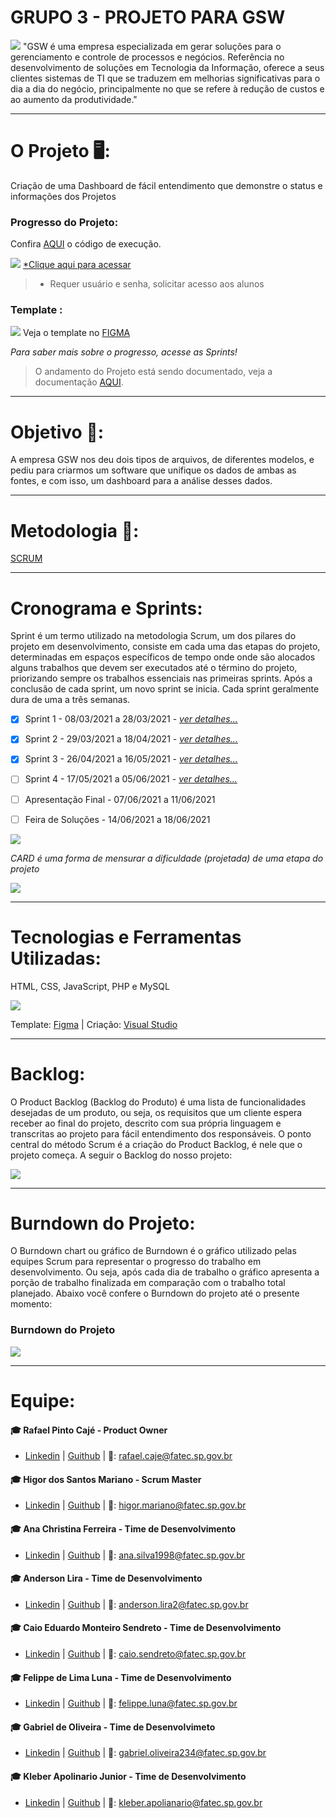 # GRUPO 3 - PROJETO PARA GSW
![](https://github.com/cpusfatec/CRUD/blob/main/Imagens/GSW%20-%20Logo1.png) "GSW é uma empresa especializada em gerar soluções para o gerenciamento e controle de processos e negócios. Referência no desenvolvimento de soluções em Tecnologia da Informação, oferece a seus clientes sistemas de TI que se traduzem em melhorias significativas para o dia a dia do negócio, principalmente no que se refere à redução de custos e ao aumento da produtividade."
___________________________________________________________________________________________________________________________________________________________________________________
# O Projeto 🖥️:
Criação de uma Dashboard de fácil entendimento que demonstre o status e informações dos Projetos

### Progresso do Projeto:

Confira [AQUI](https://github.com/cpusfatec/CRUD/tree/main/Codigos/json) o código de execução.

![](https://github.com/cpusfatec/DashBoard-GSW/blob/main/SPRINT%203/DASHBOARD%20SPRINT%203.gif)
[*Clique aqui para acessar](http://cpu.rf.gd/json/)
> * Requer usuário e senha, solicitar acesso aos alunos

### Template :
![](https://github.com/cpusfatec/DashBoard-GSW/blob/main/SPRINT%203/GIF-FIGMA-SPRINT-3.gif)
Veja o template no [FIGMA](https://www.figma.com/proto/YhIwrAkBAsLSshpLw75Ihk/GSW-FATEC?node-id=4%3A158&scaling=min-zoom&page-id=0%3A1)

_Para saber mais sobre o progresso, acesse as Sprints!_

> O andamento do Projeto está sendo documentado, veja a documentação [AQUI](https://github.com/cpusfatec/CRUD/blob/main/SPRINT%201/DOCUMENTA%C3%87%C3%83O%20SP1.pdf).

___________________________________________________________________________________________________________________________________________________________________________________
# Objetivo 🎯:
A empresa GSW nos deu dois tipos de arquivos, de diferentes modelos, e pediu para criarmos um software que unifique os dados de ambas as fontes, e com isso, um dashboard para a análise desses dados.

___________________________________________________________________________________________________________________________________________________________________________________
# Metodologia 📂:
[SCRUM](https://www.desenvolvimentoagil.com.br/scrum/)

___________________________________________________________________________________________________________________________________________________________________________________
# Cronograma e Sprints:
Sprint é um termo utilizado na metodologia Scrum, um dos pilares do projeto em desenvolvimento, consiste em cada uma das etapas do projeto, determinadas em espaços específicos de tempo onde onde são alocados alguns trabalhos que devem ser executados até o término do projeto, priorizando sempre os trabalhos essenciais nas primeiras sprints. Após a conclusão de cada sprint, um novo sprint se inicia. Cada sprint geralmente dura de uma a três semanas.
- [x] Sprint 1 - 08/03/2021 a 28/03/2021 - [_ver detalhes..._](https://github.com/cpusfatec/DashBoard-GSW/tree/sprint-1)
- [x] Sprint 2 - 29/03/2021 a 18/04/2021 - [_ver detalhes..._](https://github.com/cpusfatec/DashBoard-GSW/tree/sprint-2)
- [X] Sprint 3 - 26/04/2021 a 16/05/2021 - [_ver detalhes..._](https://github.com/cpusfatec/DashBoard-GSW/tree/sprint-3)
- [ ] Sprint 4 - 17/05/2021 a 05/06/2021 - [_ver detalhes..._]()
- [ ] Apresentação Final - 07/06/2021 a 11/06/2021
- [ ] Feira de Soluções - 14/06/2021 a 18/06/2021


![](https://github.com/cpusfatec/DashBoard-GSW/blob/main/SPRINT%203/storys%20cards.png)

_CARD é uma forma de mensurar a dificuldade (projetada) de uma etapa do projeto_

![](https://github.com/cpusfatec/DashBoard-GSW/blob/main/SPRINT%203/Linha%20do%20tempo.png)

__________________________________________________________________________________________________________________________________________________________________________________
# Tecnologias e Ferramentas Utilizadas:
HTML, CSS, JavaScript, PHP e MySQL

![](https://github.com/cpusfatec/CRUD/blob/main/Imagens/tecnologias_ok-removebg-preview.png)

Template: [Figma](https://www.figma.com) | Criação: [Visual Studio](https://visualstudio.microsoft.com/pt-br/downloads/)

___________________________________________________________________________________________________________________________________________________________________________________
# Backlog:
O Product Backlog (Backlog do Produto) é uma lista de funcionalidades desejadas de um produto, ou seja, os requisitos que um cliente espera receber ao final do projeto, descrito com sua própria linguagem e transcritas ao projeto para fácil entendimento dos responsáveis. O ponto central do método Scrum é a criação do Product Backlog, é nele que o projeto começa. A seguir o Backlog do nosso projeto:

![](https://github.com/cpusfatec/DashBoard-GSW/blob/main/SPRINT%203/BACKLOG%20TOTAL%20atualizado.png)

___________________________________________________________________________________________________________________________________________________________________________________
# Burndown do Projeto: 
O Burndown chart ou gráfico de Burndown é o gráfico utilizado pelas equipes Scrum para representar o progresso do trabalho em desenvolvimento. Ou seja, após cada dia de trabalho o gráfico apresenta a porção de trabalho finalizada em comparação com o trabalho total planejado. Abaixo você confere o Burndown do projeto até o presente momento:

### Burndown do Projeto
![](https://github.com/cpusfatec/DashBoard-GSW/blob/main/SPRINT%203/burndown%20total.png)

___________________________________________________________________________________________________________________________________________________________________________________
# Equipe:

#### :mortar_board: Rafael Pinto Cajé - Product Owner
- [Linkedin](https://www.linkedin.com/in/rafael-p-caje-8046826b/) | [Guithub](https://github.com/Rafael-Caje) | 📧: rafael.caje@fatec.sp.gov.br

#### :mortar_board: Higor dos Santos Mariano - Scrum Master
- [Linkedin](https://www.linkedin.com/in/higor-mariano-5587b81b8/) | [Guithub](https://github.com/Higor-SM) | 📧: higor.mariano@fatec.sp.gov.br

#### :mortar_board: Ana Christina Ferreira - Time de Desenvolvimento
- [Linkedin](https://www.linkedin.com/in/ana-christina-silva/) | [Guithub](https://github.com/AnaChristina) | 📧: ana.silva1998@fatec.sp.gov.br

#### :mortar_board: Anderson Lira - Time de Desenvolvimento
- [Linkedin](https://www.linkedin.com/in/anderson-lira-4b2a5b1b9/) | [Guithub](https://github.com/alira1984) | 📧: anderson.lira2@fatec.sp.gov.br

#### :mortar_board: Caio Eduardo Monteiro Sendreto - Time de Desenvolvimento
- [Linkedin](https://www.linkedin.com/in/caio-sendreto-0736311a2/) | [Guithub](https://github.com/Sendreto9116) | 📧: caio.sendreto@fatec.sp.gov.br

#### :mortar_board: Felippe de Lima Luna - Time de Desenvolvimento
- [Linkedin](https://www.linkedin.com/in/felippe-lima-b12418b5/) | [Guithub](https://github.com/Felippe27) | 📧: felippe.luna@fatec.sp.gov.br

#### :mortar_board: Gabriel de Oliveira - Time de Desenvolvimeto
- [Linkedin](https://www.linkedin.com/in/gabriel-de-oliveira-88a9461b3/) | [Guithub](https://github.com/gabrielg5s) | 📧: gabriel.oliveira234@fatec.sp.gov.br

#### :mortar_board: Kleber Apolinario Junior - Time de Desenvolvimento
- [Linkedin]() | [Guithub](https://github.com/Kleber61808594) | 📧: kleber.apolianario@fatec.sp.gov.br
